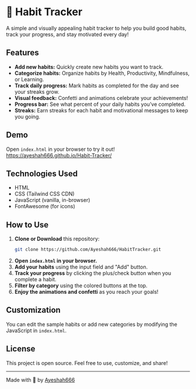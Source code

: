 # 🌸 Habit Tracker

A simple and visually appealing habit tracker to help you build good habits, track your progress, and stay motivated every day!

## Features

- **Add new habits:** Quickly create new habits you want to track.
- **Categorize habits:** Organize habits by Health, Productivity, Mindfulness, or Learning.
- **Track daily progress:** Mark habits as completed for the day and see your streaks grow.
- **Visual feedback:** Confetti and animations celebrate your achievements!
- **Progress bar:** See what percent of your daily habits you’ve completed.
- **Streaks:** Earn streaks for each habit and motivational messages to keep you going.

## Demo

Open `index.html` in your browser to try it out!
https://ayeshah666.github.io/Habit-Tracker/

## Technologies Used

- HTML
- CSS (Tailwind CSS CDN)
- JavaScript (vanilla, in-browser)
- FontAwesome (for icons)

## How to Use

1. **Clone or Download** this repository:
   ```bash
   git clone https://github.com/Ayeshah666/HabitTracker.git
   ```
2. **Open `index.html` in your browser.**
3. **Add your habits** using the input field and "Add" button.
4. **Track your progress** by clicking the plus/check button when you complete a habit.
5. **Filter by category** using the colored buttons at the top.
6. **Enjoy the animations and confetti** as you reach your goals!

## Customization

You can edit the sample habits or add new categories by modifying the JavaScript in `index.html`.

## License

This project is open source. Feel free to use, customize, and share!

---

Made with 💖 by [Ayeshah666](https://github.com/Ayeshah666)
